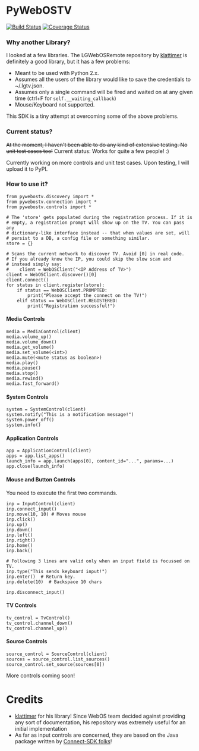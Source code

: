 # PyWebOSTV
[![Build Status](https://api.travis-ci.org/supersaiyanmode/PyWebOSTV.svg?branch=develop)](https://travis-ci.org/supersaiyanmode/PyWebOSTV)
[![Coverage Status](https://coveralls.io/repos/github/supersaiyanmode/PyWebOSTV/badge.svg?branch=master)](https://coveralls.io/github/supersaiyanmode/PyWebOSTV?branch=master)

### Why another Library?
I looked at a few libraries. The LGWebOSRemote repository by
[klattimer](https://github.com/klattimer/LGWebOSRemote) is definitely a good library, but it has a few problems:
 - Meant to be used with Python 2.x.
 - Assumes all the users of the library would like to save the credentials to ~/.lgtv.json.
 - Assumes only a single command will be fired and waited on at any given time (ctrl+F for `self.__waiting_callback`)
 - Mouse/Keyboard not supported.

This SDK is a tiny attempt at overcoming some of the above problems.


### Current status?
~~At the moment, I haven't been able to do any kind of extensive testing. No unit test cases too!~~ Current status: Works for quite a few people! :)

Currently working on more controls and unit test cases. Upon testing, I will upload it to PyPI.

### How to use it?

```
from pywebostv.discovery import *
from pywebostv.connection import *
from pywebostv.controls import *

# The 'store' gets populated during the registration process. If it is 
# empty, a registration prompt will show up on the TV. You can pass any
# dictionary-like interface instead -- that when values are set, will 
# persist to a DB, a config file or something similar.
store = {}

# Scans the current network to discover TV. Avoid [0] in real code.
# If you already know the IP, you could skip the slow scan and 
# instead simply say:
#    client = WebOSClient("<IP Address of TV>")
client = WebOSClient.discover()[0]
client.connect()
for status in client.register(store):
    if status == WebOSClient.PROMPTED:
        print("Please accept the connect on the TV!")
    elif status == WebOSClient.REGISTERED:
        print("Registration successful!")
```
    
#### Media Controls

```
media = MediaControl(client)
media.volume_up()
media.volume_down()
media.get_volume()
media.set_volume(<int>)
media.mute(<mute status as boolean>)
media.play()
media.pause()
media.stop()
media.rewind()
media.fast_forward()
```
    
#### System Controls

```
system = SystemControl(client)
system.notify("This is a notification message!")
system.power_off()
system.info()
```

#### Application Controls

```
app = ApplicationControl(client)
apps = app.list_apps()
launch_info = app.launch(apps[0], content_id="...", params=...)
app.close(launch_info)
```
    
#### Mouse and Button Controls

You need to execute the first two commands.
```
inp = InputControl(client)
inp.connect_input()
inp.move(10, 10) # Moves mouse
inp.click()
inp.up()
inp.down()
inp.left()
inp.right()
inp.home()
inp.back()

# Following 3 lines are valid only when an input field is focussed on TV.
inp.type("This sends keyboard input!")
inp.enter()  # Return key.
inp.delete(10)  # Backspace 10 chars

inp.disconnect_input()
```

#### TV Controls

```
tv_control = TvControl()
tv_control.channel_down()
tv_control.channel_up()
```

#### Source Controls

```
source_control = SourceControl(client)
sources = source_control.list_sources()
source_control.set_source(sources[0])
```

More controls coming soon!


# Credits
 - [klattimer](https://github.com/klattimer/LGWebOSRemote) for his library! Since WebOS team decided against providing any sort of documentation, his repository was extremely useful for an initial implementation
 - As far as input controls are concerned, they are based on the Java package written by [Connect-SDK folks](https://github.com/ConnectSDK/Connect-SDK-Android-Core/tree/master/src/com/connectsdk/service/webos)!
